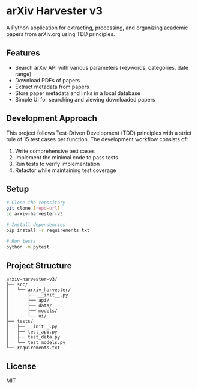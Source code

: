 # arXiv Harvester v3

A Python application for extracting, processing, and organizing academic papers from arXiv.org using TDD principles.

## Features

- Search arXiv API with various parameters (keywords, categories, date range)
- Download PDFs of papers
- Extract metadata from papers
- Store paper metadata and links in a local database
- Simple UI for searching and viewing downloaded papers

## Development Approach

This project follows Test-Driven Development (TDD) principles with a strict rule of 15 test cases per function. The development workflow consists of:

1. Write comprehensive test cases
2. Implement the minimal code to pass tests
3. Run tests to verify implementation
4. Refactor while maintaining test coverage

## Setup

```bash
# Clone the repository
git clone [repo-url]
cd arxiv-harvester-v3

# Install dependencies
pip install -r requirements.txt

# Run tests
python -m pytest
```

## Project Structure

```
arxiv-harvester-v3/
├── src/
│   └── arxiv_harvester/
│       ├── __init__.py
│       ├── api/
│       ├── data/
│       ├── models/
│       └── ui/
├── tests/
│   ├── __init__.py
│   ├── test_api.py
│   ├── test_data.py
│   └── test_models.py
└── requirements.txt
```

## License

MIT
